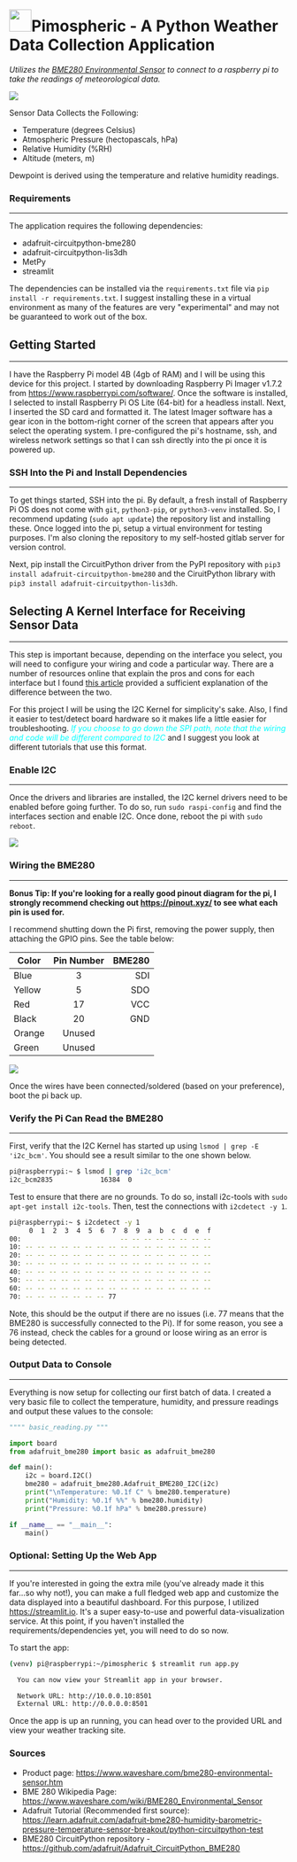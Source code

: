 # <img src="./img/cloudy.png" height=40px width=40px></img>Pimospheric - A Python Weather Data Collection Application

*Utilizes the [BME280 Environmental Sensor](https://www.amazon.com/dp/B088HJHJXG?psc=1&ref=ppx_yo2ov_dt_b_product_details) to connect to a raspberry pi to take the readings of meteorological data.*     

![](./img/overview.gif)

Sensor Data Collects the Following:     

- Temperature (degrees Celsius)
- Atmospheric Pressure (hectopascals, hPa)
- Relative Humidity (%RH)
- Altitude (meters, m)

Dewpoint is derived using the temperature and relative humidity readings. 

### Requirements

------

The application requires the following dependencies:

- adafruit-circuitpython-bme280
- adafruit-circuitpython-lis3dh
- MetPy
- streamlit

The dependencies can be installed via the `requirements.txt` file via `pip install -r requirements.txt`. I suggest installing these in a virtual environment as many of the features are very "experimental" and may not be guaranteed to work out of the box.

## Getting Started

------

I have the Raspberry Pi model 4B (4gb of RAM) and I will be using this device for this project. I started by downloading Raspberry Pi Imager v1.7.2 from https://www.raspberrypi.com/software/. Once the software is installed, I selected to install Raspberry Pi OS Lite (64-bit) for a headless install. Next, I inserted the SD card and formatted it. The latest Imager software has a gear icon in the bottom-right corner of the screen that appears after you select the operating system. I pre-configured the pi's hostname, ssh, and wireless network settings so that I can ssh directly into the pi once it is powered up.

### SSH Into the Pi and Install Dependencies

------

To get things started, SSH into the pi. By default, a fresh install of Raspberry Pi OS does not come with `git`, `python3-pip`, or `python3-venv` installed. So, I recommend updating (`sudo apt update`) the repository list and installing these. Once logged into the pi, setup a virtual environment for testing purposes. I'm also cloning the repository to my self-hosted gitlab server for version control.

Next, pip install the CircuitPython driver from the PyPI repository with `pip3 install adafruit-circuitpython-bme280` and the CiruitPython library with `pip3 install adafruit-circuitpython-lis3dh`.



## Selecting A Kernel Interface for Receiving Sensor Data

------

This step is important because, depending on the interface you select, you will need to configure your wiring and code a particular way. There are a number of resources online that explain the pros and cons for each interface but I found [this article](https://learn.sparkfun.com/tutorials/raspberry-pi-spi-and-i2c-tutorial/all) provided a sufficient explanation of the difference between the two.

For this project I will be using the I2C Kernel for simplicity's sake. Also, I find it easier to test/detect board hardware so it makes life a little easier for troubleshooting. <span style="color:cyan">*If you choose to go down the SPI path, note that the wiring and code will be different compared to I2C*</span> and I suggest you look at different tutorials that use this format.

### Enable I2C 

------

Once the drivers and libraries are installed, the I2C kernel drivers need to be enabled before going further. To do so, run `sudo raspi-config` and find the interfaces section and enable I2C. Once done, reboot the pi with `sudo reboot`.

![](./img/config-i2c.gif)

### Wiring the BME280

------

**Bonus Tip: If you're looking for a really good pinout diagram for the pi, I strongly recommend checking out https://pinout.xyz/ to see what each pin is used for.**

I recommend shutting down the Pi first, removing the power supply, then attaching the GPIO pins. See the table below:

| Color  | Pin Number | BME280 |
| ------ | :--------: | -----: |
| Blue   |     3      |    SDI |
| Yellow |     5      |    SDO |
| Red    |     17     |    VCC |
| Black  |     20     |    GND |
| Orange |   Unused   |        |
| Green  |   Unused   |        |

![](./img/gpio_pinout_i2c.jpg)

Once the wires have been connected/soldered (based on your preference), boot the pi back up.

### Verify the Pi Can Read the BME280

------

First, verify that the I2C Kernel has started up using `lsmod | grep -E 'i2c_bcm'`. You should see a result similar to the one shown below.

```bash
pi@raspberrypi:~ $ lsmod | grep 'i2c_bcm'
i2c_bcm2835            16384  0
```

Test to ensure that there are no grounds. To do so, install i2c-tools with `sudo apt-get install i2c-tools`. Then, test the connections with `i2cdetect -y 1`.

```bash
pi@raspberrypi:~ $ i2cdetect -y 1
     0  1  2  3  4  5  6  7  8  9  a  b  c  d  e  f 
00:                         -- -- -- -- -- -- -- -- 
10: -- -- -- -- -- -- -- -- -- -- -- -- -- -- -- -- 
20: -- -- -- -- -- -- -- -- -- -- -- -- -- -- -- -- 
30: -- -- -- -- -- -- -- -- -- -- -- -- -- -- -- -- 
40: -- -- -- -- -- -- -- -- -- -- -- -- -- -- -- -- 
50: -- -- -- -- -- -- -- -- -- -- -- -- -- -- -- -- 
60: -- -- -- -- -- -- -- -- -- -- -- -- -- -- -- -- 
70: -- -- -- -- -- -- -- 77
```

Note, this should be the output if there are no issues (i.e. 77 means that the BME280 is successfully connected to the Pi). If for some reason, you see a 76 instead, check the cables for a ground or loose wiring as an error is being detected.

### Output Data to Console

------

Everything is now setup for collecting our first batch of data. I created a very basic file to collect the temperature, humidity, and pressure readings and output these values to the console:

```python
"""" basic_reading.py """

import board
from adafruit_bme280 import basic as adafruit_bme280

def main():
    i2c = board.I2C()
    bme280 = adafruit_bme280.Adafruit_BME280_I2C(i2c)
    print("\nTemperature: %0.1f C" % bme280.temperature)
    print("Humidity: %0.1f %%" % bme280.humidity)
    print("Pressure: %0.1f hPa" % bme280.pressure)

if __name__ == "__main__":
    main()
```



### Optional: Setting Up the Web App

------

If you're interested in going the extra mile (you've already made it this far...so why not!), you can make a full fledged web app and customize the data displayed into a beautiful dashboard. For this purpose, I utilized https://streamlit.io. It's a super easy-to-use and powerful data-visualization service. At this point, if you haven't installed the requirements/dependencies yet, you will need to do so now.

To start the app:

```bash
(venv) pi@raspberrypi:~/pimospheric $ streamlit run app.py

  You can now view your Streamlit app in your browser.

  Network URL: http://10.0.0.10:8501
  External URL: http://0.0.0.0:8501


```

Once the app is up an running, you can head over to the provided URL and view your weather tracking site.



### Sources

- Product page: https://www.waveshare.com/bme280-environmental-sensor.htm 
- BME 280 Wikipedia Page: https://www.waveshare.com/wiki/BME280_Environmental_Sensor 
- Adafruit Tutorial (Recommended first source): https://learn.adafruit.com/adafruit-bme280-humidity-barometric-pressure-temperature-sensor-breakout/python-circuitpython-test 
- BME280 CircuitPython repository - https://github.com/adafruit/Adafruit_CircuitPython_BME280 

